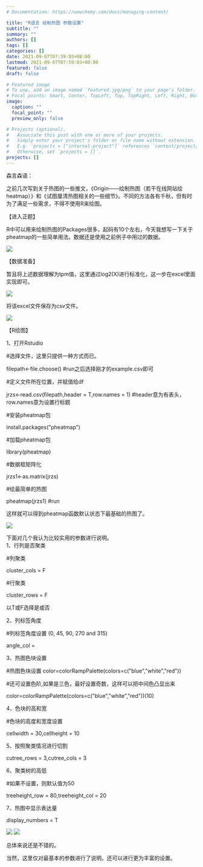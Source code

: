 ```yaml
---
# Documentation: https://wowchemy.com/docs/managing-content/

title: "R语言 绘制热图 参数设置"
subtitle: ""
summary: ""
authors: []
tags: []
categories: []
date: 2021-09-07T07:59:03+08:00
lastmod: 2021-09-07T07:59:03+08:00
featured: false
draft: false

# Featured image
# To use, add an image named `featured.jpg/png` to your page's folder.
# Focal points: Smart, Center, TopLeft, Top, TopRight, Left, Right, BottomLeft, Bottom, BottomRight.
image:
  caption: ""
  focal_point: ""
  preview_only: false

# Projects (optional).
#   Associate this post with one or more of your projects.
#   Simply enter your project's folder or file name without extension.
#   E.g. `projects = ["internal-project"]` references `content/project/deep-learning/index.md`.
#   Otherwise, set `projects = []`.
projects: []
---
```

森言森语：  

之前几次写到关于热图的一些推文，《Origin——绘制热图（若干在线网站绘heatmap）》和《试图厘清热图相关的一些细节》。不同的方法各有千秋，但有时为了满足一些需求，不得不使用R来绘图。
   

【进入正题】  

R中可以用来绘制热图的Packages很多，起码有10个左右，今天我想写一下关于pheatmap的一些简单用法。数据还是使用之前例子中用过的数据。

![](p1.png)

【数据准备】  

暂且将上述数据理解为tpm值，这里通过log2(X)进行标准化，这一步在excel里面实现即可。

![](p2.png)

将该excel文件保存为csv文件。

![](p3.png)

【R绘图】

1、打开Rstudio

#选择文件，这里只提供一种方式而已。

filepath<-file.choose()   #run之后选择刚才的example.csv即可 

#定义文件所在位置，并赋值给df 

jrzs<-read.csv(filepath,header = T,row.names = 1)   #header意为有表头，row.names意为设置行标题 

#安装pheatmap包 

install.packages("pheatmap") 

#加载pheatmap包 

library(pheatmap) 

#数据框矩阵化 

jrzs1<-as.matrix(jrzs) 

#绘最简单的热图 

pheatmap(jrzs1)    #run

这样就可以得到pheatmap函数默认状态下最基础的热图了。

 ![](p4.png)
 
 下面对几个我认为比较实用的参数进行说明。   
 1、行列是否聚类    
 
 #列聚类 
 
 cluster_cols = F 
 
 #行聚类 
 
 cluster_rows = F 
 
 以T或F选择是或否
 
 2、列标签角度
 
 #列标签角度设置 (0, 45, 90, 270 and 315) 
 
 angle_col =
 
 3、热图色块设置
 
 #热图色块设置
color=colorRampPalette(colors=c("blue","white","red"))

#还可设置色阶,如果是三色，最好设置奇数，这样可以把中间色凸显出来

color=colorRampPalette(colors=c("blue","white","red"))(10)

4、色块的高和宽

#色块的高度和宽度设置 

cellwidth = 30,cellheight = 10

5、按照聚类情况进行切割

cutree_rows = 3,cutree_cols = 3

6、聚类树的高低

#如果不设置，则默认值为50 

treeheight_row = 80,treeheight_col = 20

7、热图中显示表达量


display_numbers = T

![](p5.png)
![](p6.png)

总体来说还是不错的。


当然，这里仅对最基本的参数进行了说明。还可以进行更为丰富的设置。